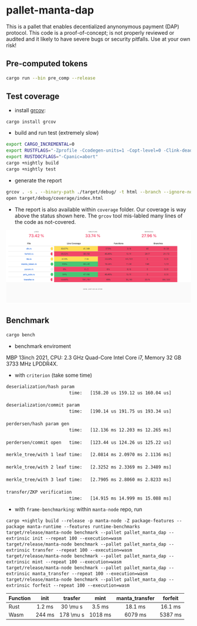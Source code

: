 # pallet-manta-dap

This is a pallet that enables decentialized anynonymous payment (DAP) protocol.
This code is a proof-of-concept; is not properly reviewed or audited and it likely to have 
severe bugs or security pitfalls.
Use at your own risk!

## Pre-computed tokens

``` sh
cargo run --bin pre_comp --release
```

## Test coverage
* install [grcov](https://github.com/mozilla/grcov):
```
cargo install grcov
```
* build and run test (extremely slow)
``` sh
export CARGO_INCREMENTAL=0
export RUSTFLAGS="-Zprofile -Ccodegen-units=1 -Copt-level=0 -Clink-dead-code -Coverflow-checks=off -Zpanic_abort_tests -Cpanic=abort"
export RUSTDOCFLAGS="-Cpanic=abort"
cargo +nightly build
cargo +nightly test 
```
* generate the report 
``` sh
grcov . -s . --binary-path ./target/debug/ -t html --branch --ignore-not-existing -o ./target/debug/coverage/
open target/debug/coverage/index.html
```

* The report is also available within `coverage` folder. Our coverage is way above the status shown here.
The `grcov` tool mis-labled many lines of the code as not-covered.

![Result](https://github.com/Manta-Network/pallet-manta-dap/blob/master/coverage/coverage.png)

## Benchmark

``` sh
cargo bench
```

* benchmark enviroment

MBP 13inch 2021,  CPU:  2.3 GHz Quad-Core Intel Core i7, Memory 32 GB 3733 MHz LPDDR4X.

  * with `criterion` (take some time)
``` sh
deserialization/hash param                                                                            
                        time:   [158.20 us 159.12 us 160.04 us]

deserialization/commit param                                                                            
                        time:   [190.14 us 191.75 us 193.34 us]

perdersen/hash param gen                                                                             
                        time:   [12.136 ms 12.203 ms 12.265 ms]

perdersen/commit open   time:   [123.44 us 124.26 us 125.22 us]                                  

merkle_tree/with 1 leaf time:   [2.0814 ms 2.0970 ms 2.1136 ms]                                     
                        
merkle_tree/with 2 leaf time:   [2.3252 ms 2.3369 ms 2.3489 ms]                                     

merkle_tree/with 3 leaf time:   [2.7905 ms 2.8060 ms 2.8233 ms]   

transfer/ZKP verification                                                                             
                        time:   [14.915 ms 14.999 ms 15.088 ms]                       
```
  * with `frame-benchmarking`: within `manta-node` repo, run 
```
cargo +nightly build --release -p manta-node -Z package-features --package manta-runtime --features runtime-benchmarks
target/release/manta-node benchmark --pallet pallet_manta_dap --extrinsic init --repeat 100 --execution=wasm
target/release/manta-node benchmark --pallet pallet_manta_dap --extrinsic transfer --repeat 100 --execution=wasm
target/release/manta-node benchmark --pallet pallet_manta_dap --extrinsic mint --repeat 100 --execution=wasm
target/release/manta-node benchmark --pallet pallet_manta_dap --extrinsic manta_transfer --repeat 100 --execution=wasm
target/release/manta-node benchmark --pallet pallet_manta_dap --extrinsic forfeit --repeat 100 --execution=wasm
```

| Function      | init |  trasfer | mint | manta_transfer | forfeit |
| ----------- |:-----------:|:-----------:|:-----------:|:-----------:|:-----------:|
| Rust       |    1.2 ms    |  30 \mu s | 3.5 ms | 18.1 ms | 16.1 ms |
| Wasm |    244 ms    |  178 \mu s | 1018 ms | 6079 ms | 5387 ms |